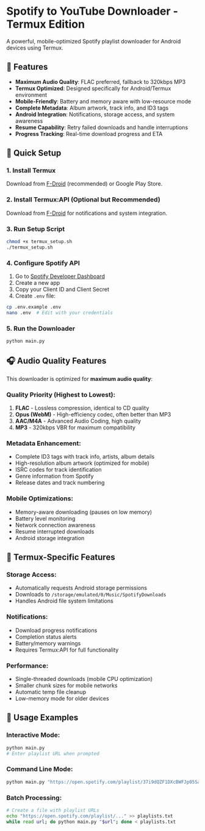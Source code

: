 # Spotify to YouTube Downloader - Termux Edition

A powerful, mobile-optimized Spotify playlist downloader for Android devices using Termux.

## 🌟 Features

- **Maximum Audio Quality**: FLAC preferred, fallback to 320kbps MP3
- **Termux Optimized**: Designed specifically for Android/Termux environment
- **Mobile-Friendly**: Battery and memory aware with low-resource mode
- **Complete Metadata**: Album artwork, track info, and ID3 tags
- **Android Integration**: Notifications, storage access, and system awareness
- **Resume Capability**: Retry failed downloads and handle interruptions
- **Progress Tracking**: Real-time download progress and ETA

## 🚀 Quick Setup

### 1. Install Termux
Download from [F-Droid](https://f-droid.org/packages/com.termux/) (recommended) or Google Play Store.

### 2. Install Termux:API (Optional but Recommended)
Download from [F-Droid](https://f-droid.org/packages/com.termux.api/) for notifications and system integration.

### 3. Run Setup Script
```bash
chmod +x termux_setup.sh
./termux_setup.sh
```

### 4. Configure Spotify API
1. Go to [Spotify Developer Dashboard](https://developer.spotify.com/dashboard/)
2. Create a new app
3. Copy your Client ID and Client Secret
4. Create `.env` file:
```bash
cp .env.example .env
nano .env  # Edit with your credentials
```

### 5. Run the Downloader
```bash
python main.py
```

## 🎧 Audio Quality Features

This downloader is optimized for **maximum audio quality**:

### Quality Priority (Highest to Lowest):
1. **FLAC** - Lossless compression, identical to CD quality
2. **Opus (WebM)** - High-efficiency codec, often better than MP3
3. **AAC/M4A** - Advanced Audio Coding, high quality
4. **MP3** - 320kbps VBR for maximum compatibility

### Metadata Enhancement:
- Complete ID3 tags with track info, artists, album details
- High-resolution album artwork (optimized for mobile)
- ISRC codes for track identification
- Genre information from Spotify
- Release dates and track numbering

### Mobile Optimizations:
- Memory-aware downloading (pauses on low memory)
- Battery level monitoring
- Network connection awareness  
- Resume interrupted downloads
- Android storage integration

## 📱 Termux-Specific Features

### Storage Access:
- Automatically requests Android storage permissions
- Downloads to `/storage/emulated/0/Music/SpotifyDownloads`
- Handles Android file system limitations

### Notifications:
- Download progress notifications
- Completion status alerts  
- Battery/memory warnings
- Requires Termux:API for full functionality

### Performance:
- Single-threaded downloads (mobile CPU optimization)
- Smaller chunk sizes for mobile networks
- Automatic temp file cleanup
- Low-memory mode for older devices

## 🚨 Usage Examples

### Interactive Mode:
```bash
python main.py
# Enter playlist URL when prompted
```

### Command Line Mode:
```bash
python main.py "https://open.spotify.com/playlist/37i9dQZF1DXcBWFJp05Sa8"
```

### Batch Processing:
```bash
# Create a file with playlist URLs
echo "https://open.spotify.com/playlist/..." >> playlists.txt
while read url; do python main.py "$url"; done < playlists.txt
